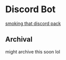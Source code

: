 # Discord Bot

[smoking that discord pack](https://i.ytimg.com/vi/epLJAxi1FEA/maxresdefault.jpg)

## Archival

might archive this soon lol
